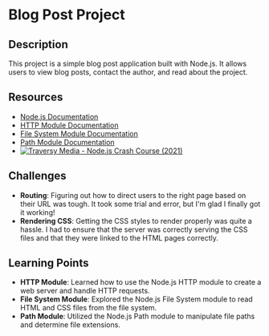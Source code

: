 # Blog Post Project

## Description
This project is a simple blog post application built with Node.js. It allows users to view blog posts, contact the author, and read about the project.

## Resources
- [Node.js Documentation](https://nodejs.org/en/docs/)
- [HTTP Module Documentation](https://nodejs.org/en/docs/guides/getting-started-guide/)
- [File System Module Documentation](https://nodejs.org/en/docs/guides/getting-started-guide/)
- [Path Module Documentation](https://nodejs.org/en/docs/guides/getting-started-guide/)
- [![Traversy Media - Node.js Crash Course (2021)](https://img.youtube.com/vi/fBNz5xF-Kx4/0.jpg)](https://www.youtube.com/watch?v=fBNz5xF-Kx4)


## Challenges
- **Routing**: Figuring out how to direct users to the right page based on their URL was tough. It took some trial and error, but I'm glad I finally got it working!
- **Rendering CSS**: Getting the CSS styles to render properly was quite a hassle. I had to ensure that the server was correctly serving the CSS files and that they were linked to the HTML pages correctly.

## Learning Points
- **HTTP Module**: Learned how to use the Node.js HTTP module to create a web server and handle HTTP requests.
- **File System Module**: Explored the Node.js File System module to read HTML and CSS files from the file system.
- **Path Module**: Utilized the Node.js Path module to manipulate file paths and determine file extensions.
